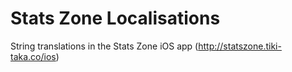 # Stats Zone Localisations
String translations in the Stats Zone iOS app (http://statszone.tiki-taka.co/ios)
